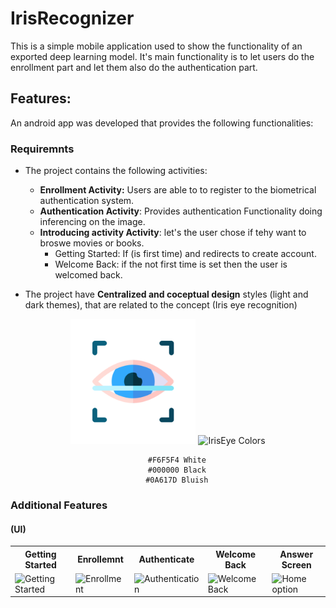 # IrisRecognizer
This is a simple mobile application used to show the functionality of an exported deep learning model. It's main functionality is to let users do the enrollment part and let them also do the authentication part.

## Features:
An android app was developed that provides the following functionalities:

### Requiremnts
- The project contains the following activities:
  - **Enrollment Activity:** Users are able to to register to the biometrical authentication system.
  - **Authentication Activity**: Provides authentication Functionality doing inferencing on the image.
  - **Introducing activity Activity**: let's the user chose if tehy want to broswe movies or books.
    - Getting Started: If (is first time) and redirects to create account.
    - Welcome Back: if the not first time is set then the user is welcomed back.

- The project have **Centralized and coceptual design** styles (light and dark themes), that are related to the concept (Iris eye recognition) 

<div align="center">
  <img src="https://github.com/sondosaabed/IrisRecognizer/blob/master/app/src/main/iris_recognizer_logo-playstore.png" alt="IrisRecognizer Logo" width="200" height="200">
  <img src="" alt="IrisEye Colors" width="300">
  
        #F6F5F4 White
      	#000000 Black
        #0A617D Bluish
</div>

### Additional Features


#### (UI)
<div>
    <table>
        <tr>
            <th>Getting Started</th>
            <th>Enrollemnt</th>
            <th>Authenticate</th>
            <th>Welcome Back</th>
            <th>Answer Screen</th>
        </tr>
        <tr>
            <td><img src="" alt="Getting Started"></td>
            <td><img src="" alt="Enrollment"></td>
            <td><img src="" alt="Authentication"></td>
            <td><img src="" alt="Welcome Back"></td>
            <td><img src="" alt="Home option"></td>
        </tr>
    </table>
</div>
